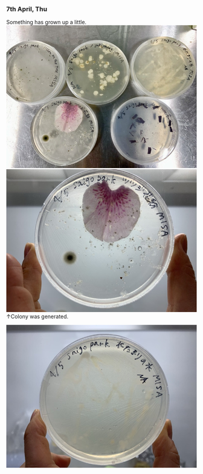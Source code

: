 ### 7th April, Thu

 Something has grown up a little.
 <img alt="img" src="images/IMG_3756.jpeg">
 <img alt="img" src="images/IMG_3757.jpeg">
 ↑Colony was generated.
 
 <img alt="img" src="images/IMG_3758.jpeg">